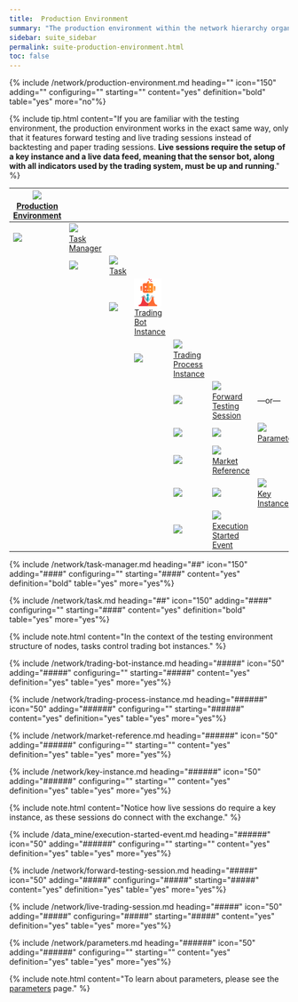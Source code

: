```yaml
---
title:  Production Environment
summary: "The production environment within the network hierarchy organizes your strategy-deployment resources, grouping tasks, and associated forward testing and live trading sessions."
sidebar: suite_sidebar
permalink: suite-production-environment.html
toc: false
---
```


{% include /network/production-environment.md heading="" icon="150" adding="" configuring="" starting="" content="yes" definition="bold" table="yes" more="no"%}

{% include tip.html content="If you are familiar with the testing environment, the production environment works in the exact same way, only that it features forward testing and live trading sessions instead of backtesting and paper trading sessions. **Live sessions require the setup of a key instance and a live data feed, meaning that the sensor bot, along with all indicators used by the trading system, must be up and running**." %}

<table class='hierarchyTable'><thead><tr><th><a href='#production-environment' data-toggle='tooltip' data-original-title='{{site.data.network.production_environment}}'><img src='images/icons/nodes/png50/production-environment.png' /><br />Production Environment</a></th><th></th><th></th><th></th><th></th><th></th><th></th><th></th><th></th><th></th></tr></thead><tbody>
<tr><td><img src='images/icons/various/png/tree-connector-elbow.png' /></td><td><a href='#task-manager' data-toggle='tooltip' data-original-title='{{site.data.network.task_manager}}'><img src='images/icons/nodes/png50/task-manager.png' /><br />Task Manager</a></td><td></td><td></td><td></td><td></td><td></td><td></td><td></td><td></td></tr>
<tr><td></td><td><img src='images/icons/various/png/tree-connector-elbow.png' /></td><td><a href='#task' data-toggle='tooltip' data-original-title='{{site.data.network.task}}'><img src='images/icons/nodes/png50/task.png' /><br />Task</a></td><td></td><td></td><td></td><td></td><td></td><td></td><td></td></tr>
<tr><td></td><td></td><td><img src='images/icons/various/png/tree-connector-elbow.png' /></td><td><a href='#trading-bot-instance' data-toggle='tooltip' data-original-title='{{site.data.network.trading_bot_instance}}'><img src='images/icons/nodes/png50/trading-bot-instance.png' /><br />Trading Bot Instance</a></td><td></td><td></td><td></td><td></td><td></td><td></td></tr>
<tr><td></td><td></td><td></td><td><img src='images/icons/various/png/tree-connector-elbow.png' /></td><td><a href='#trading-process-instance' data-toggle='tooltip' data-original-title='{{site.data.network.trading_process_instance}}'><img src='images/icons/nodes/png50/trading-process-instance.png' /><br />Trading Process Instance</a></td><td></td><td></td><td></td><td></td><td></td></tr>
<tr><td></td><td></td><td></td><td></td><td><img src='images/icons/various/png/tree-connector-fork.png' /></td><td><a href='#forward-testing-session' data-toggle='tooltip' data-original-title='{{site.data.network.forward_testing_session}}'><img src='images/icons/nodes/png50/forward-testing-session.png' /><br />Forward Testing Session</a></td><td>&mdash;or&mdash;</td><td><a href='#live-trading-session' data-toggle='tooltip' data-original-title='{{site.data.network.live_trading_session}}'><img src='images/icons/nodes/png50/live-trading-session.png' /><br />Live Trading Session</a></td><td></td><td></td></tr>
<tr><td></td><td></td><td></td><td></td><td><img src='images/icons/various/png/tree-connector-line.png' /></td><td><img src='images/icons/various/png/tree-connector-elbow.png' /></td><td><a href='#parameters' data-toggle='tooltip' data-original-title='{{site.data.trading_system.parameters}}'><img src='images/icons/nodes/png50/parameters.png' /><br />Parameters</a></td><td></td><td></td><td></td></tr>
<tr><td></td><td></td><td></td><td></td><td><img src='images/icons/various/png/tree-connector-fork.png' /></td><td><a href='#market-reference' data-toggle='tooltip' data-original-title='{{site.data.network.market_reference}}'><img src='images/icons/nodes/png50/market-reference.png' /><br />Market Reference</a></td><td></td><td></td><td></td><td></td></tr>
<tr><td></td><td></td><td></td><td></td><td><img src='images/icons/various/png/tree-connector-line.png' /></td><td><img src='images/icons/various/png/tree-connector-elbow.png' /></td><td><a href='#key-instance' data-toggle='tooltip' data-original-title='{{site.data.trading_system.key_instance}}'><img src='images/icons/nodes/png50/key-instance.png' /><br />Key Instance</a></td><td></td><td></td><td></td></tr>
<tr><td></td><td></td><td></td><td></td><td><img src='images/icons/various/png/tree-connector-elbow.png' /></td><td><a href='#execution-started-event' data-toggle='tooltip' data-original-title='{{site.data.network.execution_started_event}}'><img src='images/icons/nodes/png50/execution-started-event.png' /><br />Execution Started Event</a></td><td></td><td></td><td></td><td></td></tr></tbody></table>




{% include /network/task-manager.md heading="##" icon="150" adding="####" configuring="" starting="####" content="yes" definition="bold" table="yes" more="yes"%}

{% include /network/task.md heading="##" icon="150" adding="####" configuring="" starting="####" content="yes" definition="bold" table="yes" more="yes"%}

{% include note.html content="In the context of the testing environment structure of nodes, tasks control trading bot instances." %}

{% include /network/trading-bot-instance.md heading="#####" icon="50" adding="#####" configuring="" starting="#####" content="yes" definition="yes" table="yes" more="yes"%}

{% include /network/trading-process-instance.md heading="######" icon="50" adding="######" configuring="" starting="######" content="yes" definition="yes" table="yes" more="yes"%}

{% include /network/market-reference.md heading="######" icon="50" adding="######" configuring="" starting="" content="yes" definition="yes" table="yes" more="yes"%}

{% include /network/key-instance.md heading="######" icon="50" adding="######" configuring="" starting="" content="yes" definition="yes" table="yes" more="yes"%}

{% include note.html content="Notice how live sessions do require a key instance, as these sessions do connect with the exchange." %}

{% include /data_mine/execution-started-event.md heading="######" icon="50" adding="######" configuring="" starting="" content="yes" definition="yes" table="yes" more="yes"%}

{% include /network/forward-testing-session.md heading="#####" icon="50" adding="#####" configuring="#####" starting="#####" content="yes" definition="yes" table="yes" more="yes"%}

{% include /network/live-trading-session.md heading="#####" icon="50" adding="#####" configuring="#####" starting="#####" content="yes" definition="yes" table="yes" more="yes"%}

{% include /network/parameters.md heading="######" icon="50" adding="######" configuring="" starting="" content="yes" definition="yes" table="yes" more="yes"%}

{% include note.html content="To learn about parameters, please see the <a href='suite-parameters.html'>parameters</a> page." %}
